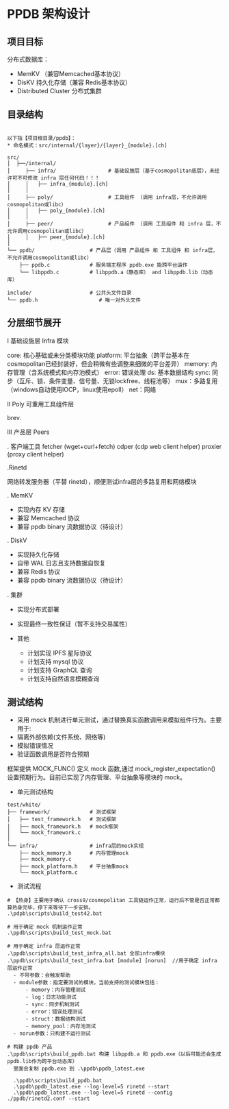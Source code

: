 ﻿# PPDB 架构设计

## 项目目标

分布式数据库：
- MemKV （兼容Memcached基本协议）
- DisKV 持久化存储（兼容 Redis基本协议）
- Distributed Cluster 分布式集群

## 目录结构

```

以下指【项目根目录/ppdb】：
* 命名模式：src/internal/{layer}/{layer}_{module}.[ch]

src/
│  ├──/internal/
│     ├── infra/                 # 基础设施层（基于cosmopolitan底层），未经许可不可修改 infra 层任何代码！！！
│     │   ├── infra_{module}.[ch]         
│     │
│     ├── poly/                  # 工具组件 （调用 infra层，不允许调用cosmopolitan或libc）
│     │   ├── poly_{module}.[ch]
│     │
│     ├── peer/                  # 产品组件 （调用 工具组件 和 infra 层，不允许调用cosmopolitan或libc）
│     │   ├── peer_{module}.[ch]
│      
└── ppdb/                  # 产品层（调用 产品组件 和 工具组件 和 infra层，不允许调用cosmopolitan或libc）
    ├── ppdb.c             # 服务端主程序 ppdb.exe 能跨平台运作
    └── libppdb.c          # libppdb.a（静态库） and libppdb.lib（动态库）

include/                   # 公共头文件目录
└── ppdb.h                    # 唯一对外头文件

```

## 分层细节展开

I 基础设施层 Infra 模块

core: 核心基础或未分类模块功能
platform: 平台抽象（跨平台基本在cosmopolitan已经封装好，但会稍微有些调整来细微的平台差异）
memory: 内存管理（含系统模式和内存池模式）
error: 错误处理
ds: 基本数据结构
sync: 同步（互斥、锁、条件变量、信号量、无锁lockfree、线程池等）
mux：多路复用（windows自动使用IOCP，linux使用epoll）
net：网络

II Poly 可重用工具组件层

brev.

III 产品层 Peers

. 客户端工具
fetcher (wget+curl+fetch)
cdper (cdp web client helper)
proxier (proxy client helper)

.Rinetd

网络转发服务器（平替 rinetd），顺便测试infra层的多路复用和网络模块

. MemKV
   - 实现内存 KV 存储
   - 兼容 Memcached 协议
   - 兼容 ppdb binary 流数据协议（待设计）

. DiskV
   - 实现持久化存储
   - 自带 WAL 日志且支持数据自恢复
   - 兼容 Redis 协议
   - 兼容 ppdb binary 流数据协议（待设计）

. 集群
   - 实现分布式部署
   - 实现最终一致性保证（暂不支持交易属性）

- 其他
   - 计划实现 IPFS 星际协议
   - 计划支持 mysql 协议
   - 计划支持 GraphQL 查询
   - 计划支持自然语言模糊查询

## 测试结构

- 采用 mock 机制进行单元测试，通过替换真实函数调用来模拟组件行为。主要用于:
- 隔离外部依赖(文件系统、网络等)
- 模拟错误情况
- 验证函数调用是否符合预期

框架提供 MOCK_FUNC() 定义 mock 函数,通过 mock_register_expectation() 设置预期行为。目前已实现了内存管理、平台抽象等模块的 mock。

- 单元测试结构

```
test/white/
├── framework/             # 测试框架
│   ├── test_framework.h   # 测试框架
│   ├── mock_framework.h   # mock框架
│   └── mock_framework.c
│
└── infra/                 # infra层的mock实现
    ├── mock_memory.h      # 内存管理mock
    ├── mock_memory.c
    ├── mock_platform.h    # 平台抽象mock
    └── mock_platform.c
```

- 测试流程

```
# 【热身】主要用于确认 cross9/cosmopolitan 工具链运作正常，运行后不管是否正常都算热身完毕，停下来等待下一步安排。
.\pdpb\scripts\build_test42.bat

# 用于确定 mock 机制运作正常
.\ppdb\scripts\build_test_mock.bat  

# 用于确定 infra 层运作正常
.\ppdb\scripts\build_test_infra_all.bat 全部infra模块
.\ppdb\scripts\build_test_infra.bat [module] [norun]  //用于确定 infra 层运作正常
  - 不带参数：会触发帮助
  - module参数：指定要测试的模块，当前支持的测试模块包括：
      - memory：内存管理测试
      - log：日志功能测试
      - sync：同步机制测试
      - error：错误处理测试
      - struct：数据结构测试
      - memory_pool：内存池测试
  - norun参数：只构建不运行测试

# 构建 ppdb 产品
.\ppdb\scripts\build_ppdb.bat 构建 libppdb.a 和 ppdb.exe（以后可能还会生成 ppdb.lib作为跨平台动态库）
  里面会复制 ppdb.exe 到 .\ppdb\ppdb_latest.exe

  .\ppdb\scripts\build_ppdb.bat
  .\ppdb\ppdb_latest.exe --log-level=5 rinetd --start
  .\ppdb\ppdb_latest.exe --log-level=5 rinetd --config ./ppdb/rinetd2.conf --start


```